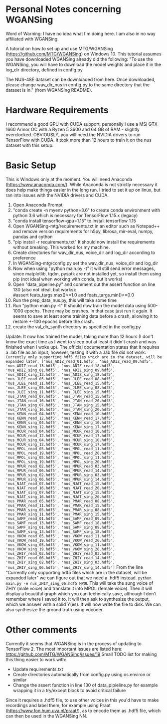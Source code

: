 # Personal Notes concerning WGANSing

Word of Warning: I have no idea what I'm doing here. I am also in no way affiliated with WGANSing. 


A tutorial on how to set up and use MTG/WGANSing (https://github.com/MTG/WGANSing) on Windows 10.
This tutorial assumes you have downloaded WGANSing already did the following:
"To use the WGANSing, you will have to download the model weights and place it in the log_dir directory, defined in config.py.

The NUS-48E dataset can be downloaded from here. Once downloaded, please change wav_dir_nus in config.py to the same directory that the dataset is in." (from WGANSing README).

# Hardware Requirements
I recommend a good GPU with CUDA support, personally I use a MSI GTX 1660 Armor OC with a Ryzen 5 3600 and 64 GB of RAM - slightly overclocked.
OBVIOUSLY, you will need the NVIDIA drivers to run TensorFlow with CUDA. It took more than 12 hours to train it on the nus dataset with this setup.

# Basic Setup
This is Windows only at the moment. You will need Anaconda (https://www.anaconda.com/). 
While Anaconda is not strictly necessary it does help make things easier in the long run.
I tried to set it up on linux, but ran into issues with the NVIDIA drivers and CUDA. 

1. Open Anaconda Prompt
2. "conda create -n myenv python=3.6" to create conda environment with python 3.6 which is necessary for TensorFlow 1.15.x (legacy)
3. "conda install tensorflow-gpu=1.15" to install tensorflow 1.15
4. Open WGANSing-mtg/requirements.txt in an editor such as Notepad++ and remove version requirements
for h5py, librosa, mir-eval, numpy, pandas and cython
5. "pip install -r requirements.txt"
It should now install the requirements without breaking. This worked for my machine. 
7. Create directories for wav_dir_nus, voice_dir and log_dir according to preference
8. In WGANSing-mtg/config.py set the wav_dir_nus, voice_dir and log_dir
9. Now when using "python main.py -t" it will still send error messages, since matplotlib, tqdm, pysptk are not installed yet, so install them using pip (not ideal when working with conda, but it works)
10. Open "data_pipeline.py" and comment out the assert function on line 130 (also not ideal, but works):         
#assert feats_targs.max()<=1.0 and feats_targs.min()>=0.0
11. Run the prep_data_nus.py, this will take some time
12. Run "python main.py -t"
It should now train the model data using 500-1000 epochs. There may be crashes. In that case just run it again. It seems to save at least some training data before a crash, allowing it to restore +-100 epochs before the crash.
13. create the val_dir_synth directory as specified in the config.py

Update: It now has trained the model, taking more than 12 hours (I don't know the exact time as I went to sleep but at least it didn't crash and was finished when I woke up). The official documentation states that it requires a .lab file as an input, however, testing it with a .lab file did not work:
`Currently only supporting hdf5 files which are in the dataset, will be expanded later.
['nus_ADIZ_read_01.hdf5', 'nus_ADIZ_read_09.hdf5', 'nus_ADIZ_read_13.hdf5', 'nus_ADIZ_read_18.hdf5', 'nus_ADIZ_sing_01.hdf5', 'nus_ADIZ_sing_09.hdf5', 'nus_ADIZ_sing_13.hdf5', 'nus_ADIZ_sing_18.hdf5', 'nus_JLEE_read_05.hdf5', 'nus_JLEE_read_08.hdf5', 'nus_JLEE_read_11.hdf5', 'nus_JLEE_read_15.hdf5', 'nus_JLEE_sing_05.hdf5', 'nus_JLEE_sing_08.hdf5', 'nus_JLEE_sing_11.hdf5', 'nus_JLEE_sing_15.hdf5', 'nus_JTAN_read_07.hdf5', 'nus_JTAN_read_15.hdf5', 'nus_JTAN_read_16.hdf5', 'nus_JTAN_read_20.hdf5', 'nus_JTAN_sing_07.hdf5', 'nus_JTAN_sing_15.hdf5', 'nus_JTAN_sing_16.hdf5', 'nus_JTAN_sing_20.hdf5', 'nus_KENN_read_04.hdf5', 'nus_KENN_read_10.hdf5', 'nus_KENN_read_12.hdf5', 'nus_KENN_read_17.hdf5', 'nus_KENN_sing_04.hdf5', 'nus_KENN_sing_10.hdf5', 'nus_KENN_sing_12.hdf5', 'nus_KENN_sing_17.hdf5', 'nus_MCUR_read_04.hdf5', 'nus_MCUR_read_10.hdf5', 'nus_MCUR_read_12.hdf5', 'nus_MCUR_read_17.hdf5', 'nus_MCUR_sing_04.hdf5', 'nus_MCUR_sing_10.hdf5', 'nus_MCUR_sing_12.hdf5', 'nus_MCUR_sing_17.hdf5', 'nus_MPOL_read_05.hdf5', 'nus_MPOL_read_11.hdf5', 'nus_MPOL_read_19.hdf5', 'nus_MPOL_read_20.hdf5', 'nus_MPOL_sing_05.hdf5', 'nus_MPOL_sing_11.hdf5', 'nus_MPOL_sing_19.hdf5', 'nus_MPOL_sing_20.hdf5', 'nus_MPUR_read_02.hdf5', 'nus_MPUR_read_03.hdf5', 'nus_MPUR_read_06.hdf5', 'nus_MPUR_read_14.hdf5', 'nus_MPUR_sing_02.hdf5', 'nus_MPUR_sing_03.hdf5', 'nus_MPUR_sing_06.hdf5', 'nus_MPUR_sing_14.hdf5', 'nus_NJAT_read_07.hdf5', 'nus_NJAT_read_15.hdf5', 'nus_NJAT_read_16.hdf5', 'nus_NJAT_read_20.hdf5', 'nus_NJAT_sing_07.hdf5', 'nus_NJAT_sing_15.hdf5', 'nus_NJAT_sing_16.hdf5', 'nus_NJAT_sing_20.hdf5', 'nus_PMAR_read_05.hdf5', 'nus_PMAR_read_08.hdf5', 'nus_PMAR_read_11.hdf5', 'nus_PMAR_read_15.hdf5', 'nus_PMAR_sing_05.hdf5', 'nus_PMAR_sing_08.hdf5', 'nus_PMAR_sing_11.hdf5', 'nus_PMAR_sing_15.hdf5', 'nus_SAMF_read_01.hdf5', 'nus_SAMF_read_09.hdf5', 'nus_SAMF_read_13.hdf5', 'nus_SAMF_read_18.hdf5', 'nus_SAMF_sing_01.hdf5', 'nus_SAMF_sing_09.hdf5', 'nus_SAMF_sing_13.hdf5', 'nus_SAMF_sing_18.hdf5', 'nus_VKOW_read_05.hdf5', 'nus_VKOW_read_11.hdf5', 'nus_VKOW_read_19.hdf5', 'nus_VKOW_read_20.hdf5', 'nus_VKOW_sing_05.hdf5', 'nus_VKOW_sing_11.hdf5', 'nus_VKOW_sing_19.hdf5', 'nus_VKOW_sing_20.hdf5', 'nus_ZHIY_read_02.hdf5', 'nus_ZHIY_read_03.hdf5', 'nus_ZHIY_read_06.hdf5', 'nus_ZHIY_read_14.hdf5', 'nus_ZHIY_sing_02.hdf5', 'nus_ZHIY_sing_03.hdf5', 'nus_ZHIY_sing_06.hdf5', 'nus_ZHIY_sing_14.hdf5']`
From the line "Currently only supporting hdf5 files which are in the dataset, will be expanded later" we can figure out that we need a .hdf5 instead. 
`python main.py -e nus_ZHIY_sing_06.hdf5 MPOL`
This will take the sung voice of ZHIY (male voice) and translate it into MPOL (female voice). Then it will display a beautiful graph which you can technically save, although I don't remember where I saved it to. It will then ask to synthesize the output, which we answer with a solid Y(es).
It will now write the file to disk. We can also synthesize the ground truth using vocoder.
# Other comments
Currently it seems that WGANSing is in the process of updating to TensorFlow 2. The most important issues are listed here: https://github.com/MTG/WGANSing/issues/19
Small TODO list for making this thing easier to work with:
- Update requirements.txt 
- Create directories automatically from config.py using os.environ or similar
- Change the assert function in line 130 of data_pipieline.py for example wrapping it in a try/except block to avoid critical failure


Since it requires a .hdf5 file, to use other voices in this you'd have to make recordings and label them, for example using Praat (https://www.fon.hum.uva.nl/praat/), as to encode them as .hdf5 file, which can then be used in the WGANSing NN.
